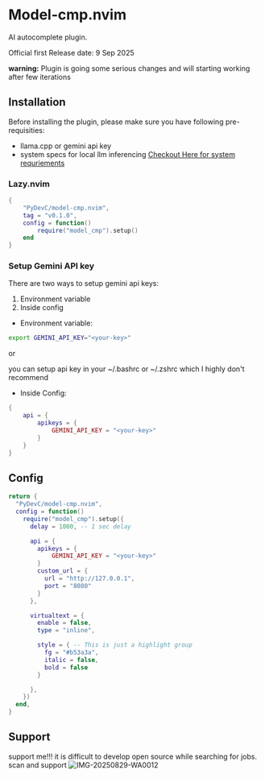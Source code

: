 # Model-cmp.nvim

AI autocomplete plugin.

Official first Release date: 9 Sep 2025

**warning:** Plugin is going some serious changes and will starting working after few iterations
## Installation

Before installing the plugin, please make sure you have following pre-requisities:
- llama.cpp or gemini api key
- system specs for local llm inferencing [Checkout Here for system requriements]()

### Lazy.nvim

```lua
{
    "PyDevC/model-cmp.nvim",
    tag = "v0.1.0",
    config = function()
        require("model_cmp").setup()
    end
}
```

### Setup Gemini API key

There are two ways to setup gemini api keys:
1. Environment variable
2. Inside config

- Environment variable: 
```bash
export GEMINI_API_KEY="<your-key>"
```

 or

you can setup api key in your ~/.bashrc or ~/.zshrc which I highly don't recommend

- Inside Config:

```lua
{
    api = {
        apikeys = {
            GEMINI_API_KEY = "<your-key>"
        }
    }
}
```

## Config

```lua
return {
  "PyDevC/model-cmp.nvim",
  config = function()
    require("model_cmp").setup({
      delay = 1000, -- 1 sec delay

      api = {
        apikeys = {
            GEMINI_API_KEY = "<your-key>"
        }
        custom_url = {
          url = "http://127.0.0.1",
          port = "8080"
        }
      },

      virtualtext = {
        enable = false,
        type = "inline",

        style = { -- This is just a highlight group
          fg = "#b53a3a",
          italic = false,
          bold = false
        }

      },
    })
  end,
}
```

## Support

support me!!! it is difficult to develop open source while searching for jobs. scan and support
![IMG-20250829-WA0012](https://github.com/user-attachments/assets/e86526b6-6819-4ae5-a3b7-6698af3f03ee)
